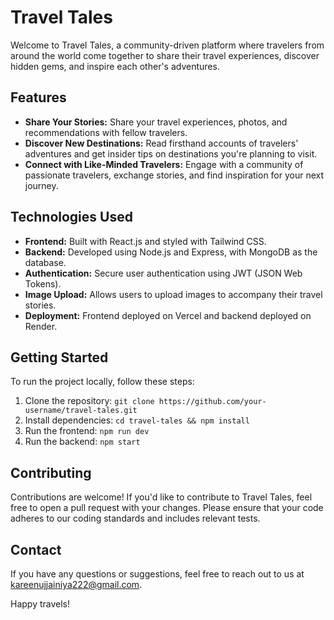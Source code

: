 # Travel Tales

Welcome to Travel Tales, a community-driven platform where travelers from around the world come together to share their travel experiences, discover hidden gems, and inspire each other's adventures.

## Features
- **Share Your Stories:** Share your travel experiences, photos, and recommendations with fellow travelers.
- **Discover New Destinations:** Read firsthand accounts of travelers' adventures and get insider tips on destinations you're planning to visit.
- **Connect with Like-Minded Travelers:** Engage with a community of passionate travelers, exchange stories, and find inspiration for your next journey.

## Technologies Used
- **Frontend:** Built with React.js and styled with Tailwind CSS.
- **Backend:** Developed using Node.js and Express, with MongoDB as the database.
- **Authentication:** Secure user authentication using JWT (JSON Web Tokens).
- **Image Upload:** Allows users to upload images to accompany their travel stories.
- **Deployment:** Frontend deployed on Vercel and backend deployed on Render.

## Getting Started
To run the project locally, follow these steps:
1. Clone the repository: `git clone https://github.com/your-username/travel-tales.git`
2. Install dependencies: `cd travel-tales && npm install`
3. Run the frontend: `npm run dev`
4. Run the backend: `npm start`

## Contributing
Contributions are welcome! If you'd like to contribute to Travel Tales, feel free to open a pull request with your changes. Please ensure that your code adheres to our coding standards and includes relevant tests.

## Contact
If you have any questions or suggestions, feel free to reach out to us at [kareenujjainiya222@gmail.com](mailto:kareenujjainiya222@gmail.com).

Happy travels!
